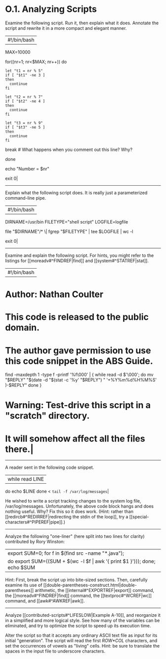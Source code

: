 # O.1. Analyzing Scripts

Examine the following script. Run it, then explain what it does. Annotate the script and rewrite it in a more compact and elegant manner.

|   |
|---|
|#!/bin/bash

MAX=10000


  for((nr=1; nr<$MAX; nr++))
  do

    let "t1 = nr % 5"
    if [ "$t1" -ne 3 ]
    then
      continue
    fi

    let "t2 = nr % 7"
    if [ "$t2" -ne 4 ]
    then
      continue
    fi

    let "t3 = nr % 9"
    if [ "$t3" -ne 5 ]
    then
      continue
    fi

  break   # What happens when you comment out this line? Why?

  done

  echo "Number = $nr"


exit 0|

---

Explain what the following script does. It is really just a parameterized command-line pipe.

|   |
|---|
|#!/bin/bash

DIRNAME=/usr/bin
FILETYPE="shell script"
LOGFILE=logfile

file "$DIRNAME"/* \| fgrep "$FILETYPE" \| tee $LOGFILE \| wc -l

exit 0|

---

Examine and explain the following script. For hints, you might refer to the listings for [[moreadv#^FINDREF|find]] and [[system#^STATREF|stat]].

|   |
|---|
|#!/bin/bash

# Author:  Nathan Coulter
# This code is released to the public domain.
# The author gave permission to use this code snippet in the ABS Guide.

find -maxdepth 1 -type f -printf '%f\000'  \| {
   while read -d $'\000'; do
      mv "$REPLY" "$(date -d "$(stat -c '%y' "$REPLY") " '+%Y%m%d%H%M%S'
      )-$REPLY"
   done
}

# Warning: Test-drive this script in a "scratch" directory.
# It will somehow affect all the files there.|

---

A reader sent in the following code snippet.

|   |
|---|
|while read LINE
do
  echo $LINE
done < `tail -f /var/log/messages`|

He wished to write a script tracking changes to the system log file, /var/log/messages. Unfortunately, the above code block hangs and does nothing useful. Why? Fix this so it does work. (Hint: rather than [[redircb#^REDIRREF|redirecting the stdin of the loop]], try a [[special-characters#^PIPEREF|pipe]].)

---

Analyze the following "one-liner" (here split into two lines for clarity) contributed by Rory Winston:

|   |
|---|
|export SUM=0; for f in $(find src -name "*.java");
do export SUM=$(($SUM + $(wc -l $f \| awk '{ print $1 }'))); done; echo $SUM|

Hint: First, break the script up into bite-sized sections. Then, carefully examine its use of [[double-parentheses-construct.html|double-parentheses]] arithmetic, the [[internal#^EXPORTREF|export]] command, the [[moreadv#^FINDREF|find]] command, the [[textproc#^WCREF|wc]] command, and [[awk#^AWKREF|awk]].

---

Analyze [[contributed-scripts#^LIFESLOW|Example A-10]], and reorganize it in a simplified and more logical style. See how many of the variables can be eliminated, and try to optimize the script to speed up its execution time.

Alter the script so that it accepts any ordinary ASCII text file as input for its initial "generation". The script will read the first _$ROW*$COL_ characters, and set the occurrences of vowels as "living" cells. Hint: be sure to translate the spaces in the input file to underscore characters.


